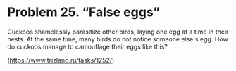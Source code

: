 # Problem 25. “False eggs”

Cuckoos shamelessly parasitize other birds, laying one egg at a time in their nests. At the same time, many birds do not notice someone else's egg. How do cuckoos manage to camouflage their eggs like this?

(https://www.trizland.ru/tasks/1252/)